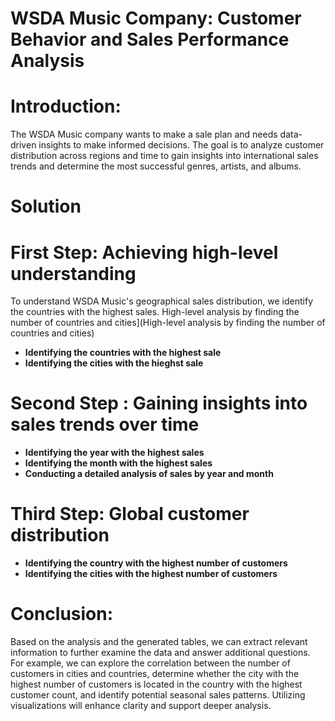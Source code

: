 # WSDA Music Company: Customer Behavior and Sales Performance Analysis

# Introduction:
The WSDA Music company wants to make a sale plan and needs data-driven insights to make informed decisions.
The goal is to analyze customer distribution across regions and time to gain insights into international sales trends and determine the most successful genres, artists, and albums.

##
# Solution

# First Step: Achieving high-level understanding
To understand WSDA Music's geographical sales distribution, we identify the countries with the highest sales.
High-level analysis by finding the number of countries and cities](High-level analysis by finding the number of countries and cities)
- **Identifying the countries with the highest sale**
- **Identifying the cities with the hieghst sale**

# Second Step : Gaining insights into sales trends over time
- **Identifying the year with the highest sales**
- **Identifying the month with the highest sales**
- **Conducting a detailed analysis of sales by year and month**

# Third Step: Global customer distribution
- **Identifying the country with the highest number of customers**
- **Identifying the cities with the highest number of customers**

# Conclusion:
Based on the analysis and the generated tables, we can extract relevant information to further examine the data and answer additional questions. For example, we can explore the correlation between the number of customers in cities and countries, determine whether the city with the highest number of customers is located in the country with the highest customer count, and identify potential seasonal sales patterns. Utilizing visualizations will enhance clarity and support deeper analysis.
